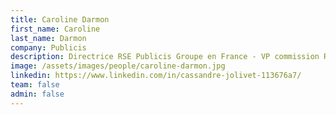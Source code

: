 ```yaml
---
title: Caroline Darmon
first_name: Caroline
last_name: Darmon
company: Publicis
description: Directrice RSE Publicis Groupe en France - VP commission RSE AACC - Membre du CPP - Lecturer MBASP5 Sup de Pub
image: /assets/images/people/caroline-darmon.jpg
linkedin: https://www.linkedin.com/in/cassandre-jolivet-113676a7/
team: false
admin: false
---
```

